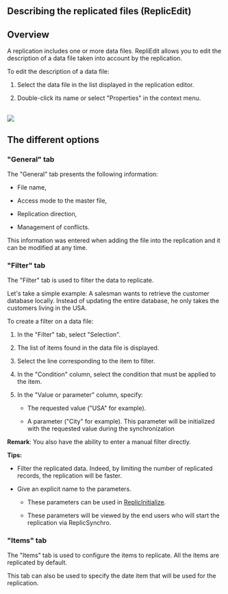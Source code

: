 
## Describing the replicated files (ReplicEdit)
			

<a name="NOTE1"></a>
<a name="NOTE1_1"></a>


## Overview
<a name="overview_ELTTEXTE000117"></a>
A replication includes one or more data files. RepliEdit allows you to edit the description of a data file taken into account by the replication. 

To edit the description of a data file: 

1. Select the data file in the list displayed in the replication editor. 

2. Double-click its name or select "Properties" in the context menu. 



<br>![](https://doc.pcsoft.fr/en-US/images/image.awp?langid=3&name=ReplicEdit_Des_Fic.gif)


<a name="NOTE2"></a>
<a name="NOTE2_1"></a>


## The different options
<a name="the_different_options_ELTTEXTE000141"></a>


### "General" tab
<a name="general_tab_ELTPARAGRAPHE000023"></a>

The "General" tab presents the following information: 

- File name, 

- Access mode to the master file, 

- Replication direction, 

- Management of conflicts. 




This information was entered when adding the file into the replication and it can be modified at any time. 


### "Filter" tab
<a name="filter_tab_ELTPARAGRAPHE000035"></a>

The "Filter" tab is used to filter the data to replicate. 

Let's take a simple example: A salesman wants to retrieve the customer database locally. Instead of updating the entire database, he only takes the customers living in the USA. 

To create a filter on a data file: 

1. In the "Filter" tab, select "Selection". 

2. The list of items found in the data file is displayed. 

3. Select the line corresponding to the item to filter. 

4. In the "Condition" column, select the condition that must be applied to the item. 

5. In the "Value or parameter" column, specify: 

	- The requested value ("USA" for example).

	- A parameter ("City" for example). This parameter will be initialized with the requested value during the synchronization 







**Remark**: You also have the ability to enter a manual filter directly. 

**Tips:**

- Filter the replicated data. Indeed, by limiting the number of replicated records, the replication will be faster.

- Give an explicit name to the parameters.

	- These parameters can be used in [ReplicInitialize](../WDLang4/1000017195.md).  

	- These parameters will be viewed by the end users who will start the replication via ReplicSynchro.








### "Items" tab
<a name="items_tab_ELTPARAGRAPHE000066"></a>

The "Items" tab is used to configure the items to replicate. All the items are replicated by default. 

This tab can also be used to specify the date item that will be used for the replication. 


